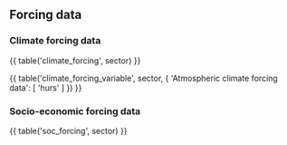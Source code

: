 ## Forcing data

### Climate forcing data

{{ table('climate_forcing', sector) }}

{{ table('climate_forcing_variable', sector, {
	'Atmospheric climate forcing data': [
		'hurs'
	]
}) }}

### Socio-economic forcing data

{{ table('soc_forcing', sector) }}
